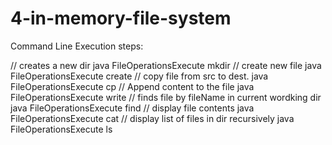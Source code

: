 # 4-in-memory-file-system

Command Line Execution steps:

// creates a new dir 
java FileOperationsExecute mkdir <absoluteDirPath>
// create new file
java FileOperationsExecute create <absoluteFilePath>
// copy file from src to dest. 
java FileOperationsExecute cp <absoluteSrcFilePath>  <absoluteDestFilePath>
// Append content to the file
java FileOperationsExecute write <content>  <absoluteFilePath>
// finds file by fileName in current wordking dir
java FileOperationsExecute find <fileName>
// display file contents
java FileOperationsExecute cat <absoluteFilePath>
// display list of files in dir recursively
java FileOperationsExecute ls <absoluteDirPath>


